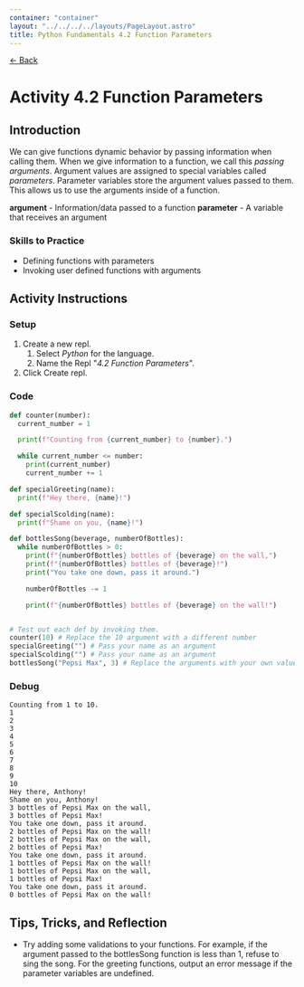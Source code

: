 ```yaml
---
container: "container"
layout: "../../../../layouts/PageLayout.astro"
title: Python Fundamentals 4.2 Function Parameters
---
```


[← Back](/courses/python-fundamentals/)

# Activity 4.2 Function Parameters

## Introduction

We can give functions dynamic behavior by passing information when calling them. When we give information to a function, we call this _passing arguments_. Argument values are assigned to special variables called _parameters_. Parameter variables store the argument values passed to them. This allows us to use the arguments inside of a function.

**argument** - Information/data passed to a function
**parameter** - A variable that receives an argument

### Skills to Practice

- Defining functions with parameters
- Invoking user defined functions with arguments

## Activity Instructions

### Setup

1. Create a new repl.
   1. Select _Python_ for the language.
   2. Name the Repl "_4.2 Function Parameters_".
2. Click Create repl.

### Code

```python
def counter(number):
  current_number = 1

  print(f"Counting from {current_number} to {number}.")

  while current_number <= number:
    print(current_number)
    current_number += 1

def specialGreeting(name):
  print(f"Hey there, {name}!")

def specialScolding(name):
  print(f"Shame on you, {name}!")

def bottlesSong(beverage, numberOfBottles):
  while numberOfBottles > 0:
    print(f"{numberOfBottles} bottles of {beverage} on the wall,")
    print(f"{numberOfBottles} bottles of {beverage}!")
    print("You take one down, pass it around.")

    numberOfBottles -= 1

    print(f"{numberOfBottles} bottles of {beverage} on the wall!")


# Test out each def by invoking them.
counter(10) # Replace the 10 argument with a different number
specialGreeting("") # Pass your name as an argument
specialScolding("") # Pass your name as an argument
bottlesSong("Pepsi Max", 3) # Replace the arguments with your own values
```

### Debug

```
Counting from 1 to 10.
1
2
3
4
5
6
7
8
9
10
Hey there, Anthony!
Shame on you, Anthony!
3 bottles of Pepsi Max on the wall,
3 bottles of Pepsi Max!
You take one down, pass it around.
2 bottles of Pepsi Max on the wall!
2 bottles of Pepsi Max on the wall,
2 bottles of Pepsi Max!
You take one down, pass it around.
1 bottles of Pepsi Max on the wall!
1 bottles of Pepsi Max on the wall,
1 bottles of Pepsi Max!
You take one down, pass it around.
0 bottles of Pepsi Max on the wall!
```

## Tips, Tricks, and Reflection

- Try adding some validations to your functions. For example, if the argument passed to the bottlesSong function is less than 1, refuse to sing the song. For the greeting functions, output an error message if the parameter variables are undefined.

